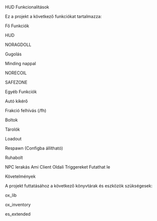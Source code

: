 HUD Funkcionalitások

Ez a projekt a következő funkciókat tartalmazza:

Fő Funkciók

HUD

NORAGDOLL 

Gugolás

Minding nappal

NORECOIL

SAFEZONE

Egyéb Funkciók

Autó kikérő

Frakció felhívás (/fh)

Boltok

Tárolók

Loadout

Respawn (Configba állítható)

Ruhabolt

NPC lerakás Ami Client Oldali Triggereket Futathat le

Követelmények

A projekt futtatásához a következő könyvtárak és eszközök szükségesek:

ox_lib

ox_inventory

es_extended
